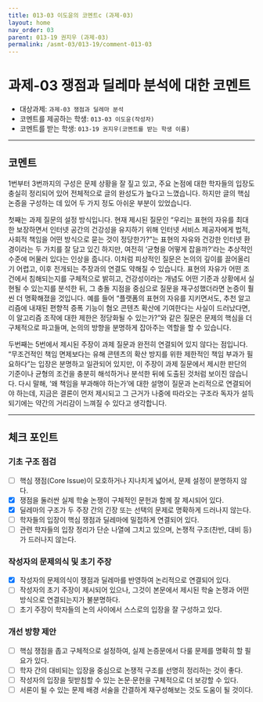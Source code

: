 ```yaml
---
title: 013-03 이도윤의 코멘트c (과제-03) 
layout: home
nav_order: 03
parent: 013-19 권지우 (과제-03)
permalink: /asmt-03/013-19/comment-013-03
---
```


# 과제-03 쟁점과 딜레마 분석에 대한 코멘트

- 대상과제: `과제-03 쟁점과 딜레마 분석`
- 코멘트를 제공하는 학생: `013-03 이도윤(작성자)` 
- 코멘트를 받는 학생: `013-19 권지우(코멘트를 받는 학생 이름)` 

---

## 코멘트

1번부터 3번까지의 구성은 문제 상황을 잘 짚고 있고, 주요 논점에 대한 학자들의 입장도 충실히 정리되어 있어 전체적으로 글의 완성도가 높다고 느꼈습니다. 하지만 글의 핵심 논증을 구성하는 데 있어 두 가지 정도 아쉬운 부분이 있었습니다.

첫째는 과제 질문의 설정 방식입니다. 현재 제시된 질문인 “우리는 표현의 자유를 최대한 보장하면서 인터넷 공간의 건강성을 유지하기 위해 인터넷 서비스 제공자에게 법적, 사회적 책임을 어떤 방식으로 묻는 것이 정당한가?”는 표현의 자유와 건강한 인터넷 환경이라는 두 가치를 잘 담고 있긴 하지만, 여전히 ‘균형을 어떻게 잡을까?’라는 추상적인 수준에 머물러 있다는 인상을 줍니다. 이처럼 피상적인 질문은 논의의 깊이를 끌어올리기 어렵고, 이후 전개되는 주장과의 연결도 약해질 수 있습니다. 표현의 자유가 어떤 조건에서 침해되는지를 구체적으로 밝히고, 건강성이라는 개념도 어떤 기준과 상황에서 실현될 수 있는지를 분석한 뒤, 그 충돌 지점을 중심으로 질문을 재구성했더라면 논증이 훨씬 더 명확해졌을 것입니다. 예를 들어 “플랫폼의 표현의 자유를 지키면서도, 추천 알고리즘에 내재된 편향적 증폭 기능이 혐오 콘텐츠 확산에 기여한다는 사실이 드러났다면, 이 알고리즘 조작에 대한 제한은 정당화될 수 있는가?”와 같은 질문은 문제의 핵심을 더 구체적으로 파고들며, 논의의 방향을 분명하게 잡아주는 역할을 할 수 있습니다.

두번째는 5번에서 제시된 주장이 과제 질문과 완전히 연결되어 있지 않다는 점입니다. “무조건적인 책임 면제보다는 유해 콘텐츠의 확산 방지를 위한 제한적인 책임 부과가 필요하다”는 입장은 분명하고 일관되어 있지만, 이 주장이 과제 질문에서 제시한 판단의 기준이나 균형의 조건을 충분히 해석하거나 분석한 뒤에 도출된 것처럼 보이진 않습니다. 다시 말해, ‘왜 책임을 부과해야 하는가’에 대한 설명이 질문과 논리적으로 연결되어야 하는데, 지금은 결론이 먼저 제시되고 그 근거가 나중에 따라오는 구조라 독자가 설득되기에는 약간의 거리감이 느껴질 수 있다고 생각합니다.

---

## 체크 포인트

### **기초 구조 점검**
- [ ] 핵심 쟁점(Core Issue)이 모호하거나 지나치게 넓어서, 문제 설정이 분명하지 않다.
- [x] 쟁점을 둘러싼 실제 학술 논쟁이 구체적인 문헌과 함께 잘 제시되어 있다.
- [x] 딜레마의 구조가 두 주장 간의 긴장 또는 선택의 문제로 명확하게 드러나지 않는다.
- [ ] 학자들의 입장이 핵심 쟁점과 딜레마에 밀접하게 연결되어 있다.
- [ ] 관련 학자들의 입장 정리가 단순 나열에 그치고 있으며, 논쟁적 구조(찬반, 대비 등)가 드러나지 않는다.

### **작성자의 문제의식 및 초기 주장**
- [x] 작성자의 문제의식이 쟁점과 딜레마를 반영하여 논리적으로 연결되어 있다.
- [ ] 작성자의 초기 주장이 제시되어 있으나, 그것이 본문에서 제시된 학술 논쟁과 어떤 방식으로 연결되는지가 불분명하다.
- [ ] 초기 주장이 학자들의 논의 사이에서 스스로의 입장을 잘 구성하고 있다.

### **개선 방향 제안**
- [ ] 핵심 쟁점을 좁고 구체적으로 설정하여, 실제 논증문에서 다룰 문제를 명확히 할 필요가 있다.
- [ ] 학자 간의 대비되는 입장을 중심으로 논쟁적 구조를 선명히 정리하는 것이 좋다.
- [ ] 작성자의 입장을 뒷받침할 수 있는 논문·문헌을 구체적으로 더 보강할 수 있다.
- [ ] 서론이 될 수 있는 문제 배경 서술을 간결하게 재구성해보는 것도 도움이 될 것이다.
